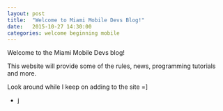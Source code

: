 ```yaml
---
layout: post
title:  "Welcome to Miami Mobile Devs Blog!"
date:   2015-10-27 14:30:00
categories: welcome beginning mobile
---
```

Welcome to the Miami Mobile Devs blog!

This website will provide some of the rules, news, programming tutorials and more.

Look around while I keep on adding to the site =]

- j

